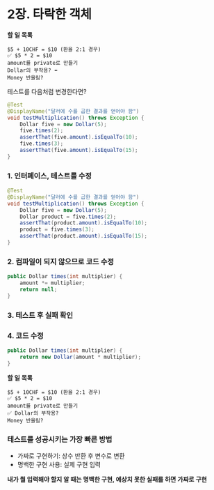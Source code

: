 # 2장. 타락한 객체

**할 일 목록**

```text
$5 + 10CHF = $10 (환율 2:1 경우)
✅ $5 * 2 = $10
amount를 private로 만들기
Dollar의 부작용? ⬅
Money 반올림?
```

테스트를 다음처럼 변경한다면?

```java
@Test
@DisplayName("달러에 수를 곱한 결과를 얻어야 함")
void testMultiplication() throws Exception {
    Dollar five = new Dollar(5);
    five.times(2);
    assertThat(five.amount).isEqualTo(10);
    five.times(3);
    assertThat(five.amount).isEqualTo(15);
}
```

### 1. 인터페이스, 테스트를 수정

```java
@Test
@DisplayName("달러에 수를 곱한 결과를 얻어야 함")
void testMultiplication() throws Exception {
    Dollar five = new Dollar(5);
    Dollar product = five.times(2);
    assertThat(product.amount).isEqualTo(10);
    product = five.times(3);
    assertThat(product.amount).isEqualTo(15);
}
```

### 2. 컴파일이 되지 않으므로 코드 수정

```java
public Dollar times(int multiplier) {
    amount *= multiplier;
    return null;
}
```

### 3. 테스트 후 실패 확인

### 4. 코드 수정

```java
public Dollar times(int multiplier) {
    return new Dollar(amount * multiplier);
}
```

**할 일 목록**

```text
$5 + 10CHF = $10 (환율 2:1 경우)
✅ $5 * 2 = $10
amount를 private로 만들기
✅ Dollar의 부작용?
Money 반올림?
```

### 테스트를 성공시키는 가장 빠른 방법

- 가짜로 구현하기: 상수 반환 후 변수로 변환
- 명백한 구현 사용: 실제 구현 입력

**내가 뭘 입력해야 할지 알 때는 명백한 구현, 예상치 못한 실패를 하면 가짜로 구현**

